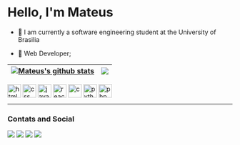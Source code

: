 # Hello, I'm Mateus

- 🌱 I am currently a software engineering student at the University of Brasilia

- 💼 Web Developer;


|<a href="https://github.com/mateus-de-siqueira/github-readme-stats"><img align="center" src="https://github-readme-stats.vercel.app/api?username=mateus-de-siqueira&show_icons=true&include_all_commits=true&hide_border=true&hide=stars&bg_color=E5E5E5&title_color=CC2929&text_color=0D0D0D&icon_color=FF9999" alt="Mateus's github stats" /> </a>|<a href="https://github.com/mateus-de-siqueira/github-readme-stats"><img align="center" src="https://github-readme-stats.vercel.app/api/top-langs/?username=mateus-de-siqueira&layout=compact&bg_color=E5E5E5&title_color=CC2929&text_color=0D0D0D&icon_color=FF9999&hide_border=true" /></a>|
| ------------- | ------------- |

<div>
  <img align="center" alt="html" width=30 height=30 src="https://cdn.jsdelivr.net/gh/devicons/devicon/icons/html5/html5-original.svg" />
  <img align="center" alt="css" width=30 height=30 src="https://cdn.jsdelivr.net/gh/devicons/devicon/icons/css3/css3-original.svg" />
  <img align="center" alt="javascript" width=30 height=30 src="https://cdn.jsdelivr.net/gh/devicons/devicon/icons/javascript/javascript-original.svg" />
  <img align="center" alt="react" width=30 height=30 src="https://cdn.jsdelivr.net/gh/devicons/devicon/icons/react/react-original.svg" />
  <img align="center" alt="c" width=30 height=30 src="https://cdn.jsdelivr.net/gh/devicons/devicon/icons/c/c-original.svg" />
  <img align="center" alt="python" width=30 height=30 src="https://cdn.jsdelivr.net/gh/devicons/devicon/icons/python/python-original.svg" />
  <img align="center" alt="php" width=30 height=30 src="https://cdn.jsdelivr.net/gh/devicons/devicon/icons/php/php-original.svg" />
</div>

--------------------------------------------------------------------------------------------------------------------------------------------------------

### Contats and Social

<div>
  <a href="https://t.me/Mateus_de_Siqueira"><img src="https://img.shields.io/badge/Telegram-2CA5E0?style=for-the-badge&logo=telegram&logoColor=white" target="blank"></a>
  <a href="https://api.whatsapp.com/send?phone=5561994007470&text=Quero%20fazer%20um%20or%C3%A7amento."><img src="https://img.shields.io/badge/WhatsApp-25D366?style=for-the-badge&logo=whatsapp&logoColor=white" target="blank"></a>
  <a href="https://img.shields.io/static/v1?label=<LABEL>&message=<MESSAGE>&color=<COLOR>"><img src="https://img.shields.io/badge/LinkedIn-0077B5?style=for-the-badge&logo=linkedin&logoColor=white" target="blank"></a>
  <a href="https://www.instagram.com/mateus_de_siqueira/"><img src="https://img.shields.io/badge/Instagram-E4405F?style=for-the-badge&logo=instagram&logoColor=white" target="blank"></a>
</div>
